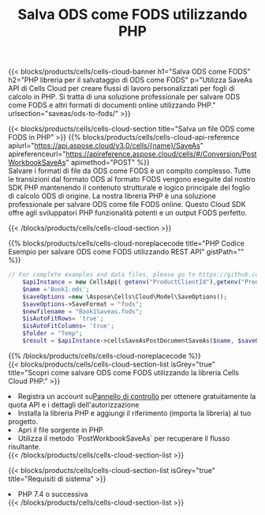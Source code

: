 ﻿---
title:  Salva ODS come FODS utilizzando PHP
description:  Utilizzando Aspose.Cells Cloud SDK per PHP per salvare il file in formato ODS come file in formato FODS.
kwords: Excel, Save ODS as FODS, REST, PHP
howto: How to save ODS as FODS using Aspose.Cells Cloud PHP library.
---
{{< blocks/products/cells/cells-cloud-banner h1="Salva ODS come FODS" h2="PHP libreria per il salvataggio di ODS come FODS" p="Utilizza SaveAs API di Cells Cloud per creare flussi di lavoro personalizzati per fogli di calcolo in PHP. Si tratta di una soluzione professionale per salvare ODS come FODS e altri formati di documenti online utilizzando PHP." urlsection="saveas/ods-to-fods/" >}}

{{< blocks/products/cells/cells-cloud-section title="Salva un file ODS come FODS in PHP" >}}
{{% blocks/products/cells/cells-cloud-api-reference apiurl="https://api.aspose.cloud/v3.0/cells/{name}/SaveAs" apireferenceurl="https://apireference.aspose.cloud/cells/#/Conversion/PostWorkbookSaveAs" apimethod="POST" %}}
<br/>
Salvare i formati di file da ODS come FODS è un compito complesso. Tutte le transizioni dal formato ODS al formato FODS vengono eseguite dal nostro SDK PHP mantenendo il contenuto strutturale e logico principale del foglio di calcolo ODS di origine. La nostra libreria PHP è una soluzione professionale per salvare ODS come file FODS online. Questo Cloud SDK offre agli sviluppatori PHP funzionalità potenti e un output FODS perfetto.

{{< /blocks/products/cells/cells-cloud-section >}}

{{% blocks/products/cells/cells-cloud-noreplacecode title="PHP Codice Esempio per salvare ODS come FODS utilizzando REST API" gistPath="" %}}
  
```php
// For complete examples and data files, please go to https://github.com/aspose-cells-cloud/aspose-cells-cloud-php/
    $apiInstance = new CellsApi( getenv("ProductClientId"),getenv("ProductClientSecret") );
    $name ='Book1.ods';
    $saveOptions =new \Aspose\Cells\Cloud\Model\SaveOptions();
    $saveOptions->SaveFormat = "fods";
    $newfilename = "Book1Saveas.fods";
    $isAutoFitRows= 'true';
    $isAutoFitColumns= 'true';
    $folder = "Temp";
    $result = $apiInstance->cellsSaveAsPostDocumentSaveAs($name, $saveOptions, $newfilename,$isAutoFitRows, $isAutoFitColumns, $folder);
```
  
{{% /blocks/products/cells/cells-cloud-noreplacecode %}}
<br/>
{{< blocks/products/cells/cells-cloud-section-list isGrey="true" title="Scopri come salvare ODS come FODS utilizzando la libreria Cells Cloud PHP." >}}
<li> Registra un account su<a href="https://dashboard.aspose.cloud/">Pannello di controllo</a> per ottenere gratuitamente la quota API e i dettagli dell'autorizzazione</li>
<li>Installa la libreria PHP e aggiungi il riferimento (importa la libreria) al tuo progetto.</li>
<li>Apri il file sorgente in PHP.</li>
<li>Utilizza il metodo `PostWorkbookSaveAs` per recuperare il flusso risultante.</li>
{{< /blocks/products/cells/cells-cloud-section-list >}}

{{< blocks/products/cells/cells-cloud-section-list isGrey="true" title="Requisiti di sistema" >}}
<li>PHP 7.4 o successiva</li>
{{< /blocks/products/cells/cells-cloud-section-list >}}
